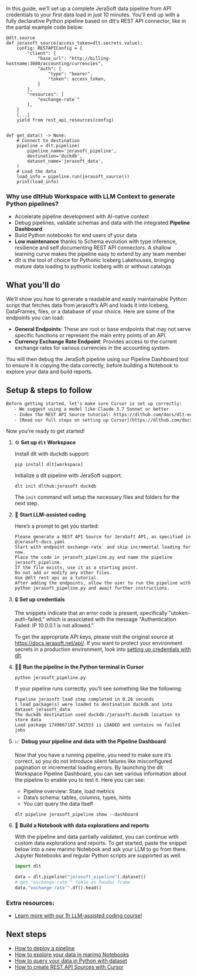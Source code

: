In this guide, we'll set up a complete JeraSoft data pipeline from API credentials to your first data load in just 10 minutes. You'll end up with a fully declarative Python pipeline based on dlt's REST API connector, like in the partial example code below:

```python-outcome
@dlt.source
def jerasoft_source(access_token=dlt.secrets.value):
    config: RESTAPIConfig = {
        "client": {
            "base_url": "http://billing-hostname:3080/accounting/currencies",
            "auth": {
                "type": "bearer",
                "token": access_token,
            }
        },
        "resources": [
            "exchange-rate`"
        ],
    }
    [...]
    yield from rest_api_resources(config)


def get_data() -> None:
    # Connect to destination
    pipeline = dlt.pipeline(
        pipeline_name='jerasoft_pipeline',
        destination='duckdb',
        dataset_name='jerasoft_data', 
    )
    # Load the data
    load_info = pipeline.run(jerasoft_source())
    print(load_info) 
```

### Why use dltHub Workspace with LLM Context to generate Python pipelines?

- Accelerate pipeline development with AI-native context
- Debug pipelines, validate schemas and data with the integrated **Pipeline Dashboard**
- Build Python notebooks for end users of your data
- **Low maintenance** thanks to Schema evolution with type inference, resilience and self documenting REST API connectors. A shallow learning curve makes the pipeline easy to extend by any team member
- dlt is the tool of choice for Pythonic Iceberg Lakehouses, bringing mature data loading to pythonic Iceberg with or without catalogs

## What you’ll do

We’ll show you how to generate a readable and easily maintainable Python script that fetches data from jerasoft’s API and loads it into Iceberg, DataFrames, files, or a database of your choice. Here are some of the endpoints you can load:

- **General Endpoints**: These are root or base endpoints that may not serve specific functions or represent the main entry points of an API.
- **Currency Exchange Rate Endpoint**: Provides access to the current exchange rates for various currencies in the accounting system.

You will then debug the JeraSoft pipeline using our Pipeline Dashboard tool to ensure it is copying the data correctly, before building a Notebook to explore your data and build reports.

## Setup & steps to follow

```default
Before getting started, let's make sure Cursor is set up correctly:
   - We suggest using a model like Claude 3.7 Sonnet or better
   - Index the REST API Source tutorial: https://dlthub.com/docs/dlt-ecosystem/verified-sources/rest_api/ and add it to context as **@dlt rest api**
   - [Read our full steps on setting up Cursor](https://dlthub.com/docs/dlt-ecosystem/llm-tooling/cursor-restapi#23-configuring-cursor-with-documentation)
```

Now you're ready to get started!

1. ⚙️ **Set up `dlt` Workspace**
    
    Install dlt with duckdb support:
    ```shell
    pip install dlt[workspace]
    ```

    Initialize a dlt pipeline with JeraSoft support.
    ```shell
    dlt init dlthub:jerasoft duckdb
    ```

    The `init` command will setup the necessary files and folders for the next step.
    
2. 🤠 **Start LLM-assisted coding**
    
    Here’s a prompt to get you started:
    
    ```prompt
    Please generate a REST API Source for JeraSoft API, as specified in @jerasoft-docs.yaml 
    Start with endpoint exchange-rate` and skip incremental loading for now. 
    Place the code in jerasoft_pipeline.py and name the pipeline jerasoft_pipeline. 
    If the file exists, use it as a starting point. 
    Do not add or modify any other files. 
    Use @dlt rest api as a tutorial. 
    After adding the endpoints, allow the user to run the pipeline with python jerasoft_pipeline.py and await further instructions.
    ```

    
3. 🔒 **Set up credentials** 
    
    The snippets indicate that an error code is present, specifically "utoken-auth-failed," which is associated with the message "Authentication Failed: IP 10.0.0.1 is not allowed."
    
    To get the appropriate API keys, please visit the original source at https://docs.jerasoft.net/api/.
    If you want to protect your environment secrets in a production environment, look into [setting up credentials with dlt](https://dlthub.com/docs/walkthroughs/add_credentials).
    
4. 🏃‍♀️ **Run the pipeline in the Python terminal in Cursor**
    
    ```shell
    python jerasoft_pipeline.py
    ```
    
    If your pipeline runs correctly, you’ll see something like the following:
    
    ```shell
    Pipeline jerasoft load step completed in 0.26 seconds
    1 load package(s) were loaded to destination duckdb and into dataset jerasoft_data
    The duckdb destination used duckdb:/jerasoft.duckdb location to store data
    Load package 1749667187.541553 is LOADED and contains no failed jobs
    ```
    
5. 📈 **Debug your pipeline and data with the Pipeline Dashboard**

    Now that you have a running pipeline, you need to make sure it’s correct, so you do not introduce silent failures like misconfigured pagination or incremental loading errors. By launching the dlt Workspace Pipeline Dashboard, you can see various information about the pipeline to enable you to test it. Here you can see:
    - Pipeline overview: State, load metrics
    - Data’s schema: tables, columns, types, hints
    - You can query the data itself
    
    ```shell
    dlt pipeline jerasoft_pipeline show --dashboard
    ```
    
6. 🐍 **Build a Notebook with data explorations and reports**

    With the pipeline and data partially validated, you can continue with custom data explorations and reports. To get started, paste the snippet below into a new marimo Notebook and ask your LLM to go from there. Jupyter Notebooks and regular Python scripts are supported as well.

    
    ```python
    import dlt

   data = dlt.pipeline("jerasoft_pipeline").dataset()
   # get "exchange-rate`" table as Pandas frame
   data."exchange-rate`".df().head()
    ```

### Extra resources:

- [Learn more with our 1h LLM-assisted coding course!](https://www.youtube.com/watch?v=GGid70rnJuM)

## Next steps

- [How to deploy a pipeline](https://dlthub.com/docs/walkthroughs/deploy-a-pipeline)
- [How to explore your data in marimo Notebooks](https://dlthub.com/docs/general-usage/dataset-access/marimo)
- [How to query your data in Python with dataset](https://dlthub.com/docs/general-usage/dataset-access/dataset)
- [How to create REST API Sources with Cursor](https://dlthub.com/docs/dlt-ecosystem/llm-tooling/cursor-restapi)